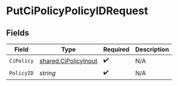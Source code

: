 # PutCiPolicyPolicyIDRequest


## Fields

| Field                                                        | Type                                                         | Required                                                     | Description                                                  |
| ------------------------------------------------------------ | ------------------------------------------------------------ | ------------------------------------------------------------ | ------------------------------------------------------------ |
| `CiPolicy`                                                   | [shared.CiPolicyInput](../../models/shared/cipolicyinput.md) | :heavy_check_mark:                                           | N/A                                                          |
| `PolicyID`                                                   | *string*                                                     | :heavy_check_mark:                                           | N/A                                                          |